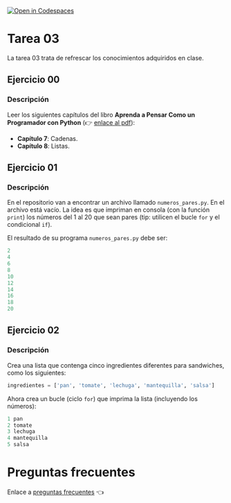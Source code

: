 [![Open in Codespaces](https://classroom.github.com/assets/launch-codespace-f4981d0f882b2a3f0472912d15f9806d57e124e0fc890972558857b51b24a6f9.svg)](https://classroom.github.com/open-in-codespaces?assignment_repo_id=10232435)
# Tarea 03
La tarea 03 trata de refrescar los conocimientos adquiridos en clase.

## Ejercicio 00

### Descripción

Leer los siguientes capítulos del libro **Aprenda a Pensar Como un Programador con Python** (👉 [enlace al pdf](https://drive.google.com/file/d/1z82OHywFCVaQFLtQ9_7r1i9pDaqbBh8X/view?usp=sharing)):

- **Capítulo 7**: Cadenas.
- **Capítulo 8**: Listas.

## Ejercicio 01

### Descripción

En el repositorio van a encontrar un archivo llamado `numeros_pares.py`. En el archivo está vacío. 
La idea es que impriman en consola (con la función `print`) los números del 1 al 20 que sean pares (tip: utilicen el bucle `for` y el condicional `if`).

El resultado de su programa `numeros_pares.py` debe ser:

```python
2
4
6
8
10
12
14
16
18
20
```

## Ejercicio 02

### Descripción

Crea una lista que contenga cinco ingredientes diferentes para sandwiches, como los siguientes:

```python
ingredientes = ['pan', 'tomate', 'lechuga', 'mantequilla', 'salsa']
```

Ahora crea un bucle (ciclo `for`) que imprima la lista (incluyendo los números):

```python
1 pan
2 tomate
3 lechuga
4 mantequilla
5 salsa
```

# Preguntas frecuentes

Enlace a [preguntas frecuentes](https://www.notion.so/kevslife/Preguntas-frecuentes-a5dfd7afd0dd4202b3aa3ea83eb33778) 👈
